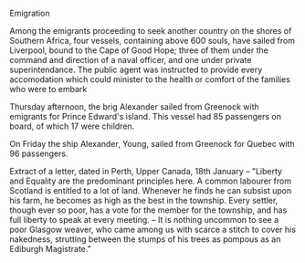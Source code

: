 EmigrationAmong the emigrants proceeding to seek another country on the
                    shores of Southern Africa, four vessels, containing above 600 souls, have
                    sailed from Liverpool, bound to the Cape of Good Hope; three of them
                    under the command and direction of a naval officer, and one under
                    private superintendance. The public agent was instructed to provide
                    every accomodation which could minister to the health or comfort of the
                        families who were to embarkThursday afternoon, the brig Alexander sailed from Greenock with emigrants
                    for Prince Edward's island. This vessel had 85 passengers
                    on board, of which 17 were children.On Friday the ship Alexander, Young, sailed from Greenock for Quebec with 96
                    passengers.Extract of a letter, dated in Perth, Upper Canada, 18th January –
                    "Liberty and Equality are the predominant principles here. A common
                    labourer from Scotland is entitled to a lot of land. Whenever he finds
                    he can subsist upon his farm, he becomes as high as the best in the
                    township. Every settler, though ever so poor, has a vote for the
                    member for the township, and has full liberty to speak at every meeting.
                    – It is nothing uncommon to see a poor Glasgow weaver, who came
                    among us with scarce a stitch to cover his nakedness, strutting between the
                    stumps of his trees as pompous as an Ediburgh Magistrate."
